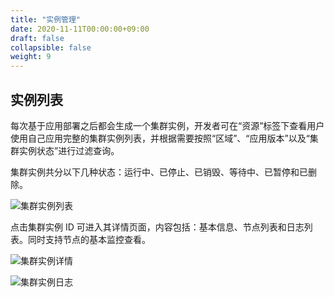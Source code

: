 ```yaml
---
title: "实例管理"
date: 2020-11-11T00:00:00+09:00
draft: false
collapsible: false
weight: 9
---
```


## 实例列表

每次基于应用部署之后都会生成一个集群实例，开发者可在“资源”标签下查看用户使用自己应用完整的集群实例列表，并根据需要按照“区域”、“应用版本”以及“集群实例状态”进行过滤查询。

集群实例共分以下几种状态：运行中、已停止、已销毁、等待中、已暂停和已删除。

![集群实例列表](/appcenter/dev-platform/cluster-images/app_clusters.png)

点击集群实例 ID 可进入其详情页面，内容包括：基本信息、节点列表和日志列表。同时支持节点的基本监控查看。

![集群实例详情](/appcenter/dev-platform/cluster-images/app_cluster_nodes.png)

![集群实例日志](/appcenter/dev-platform/cluster-images/app_cluster_logs.png)